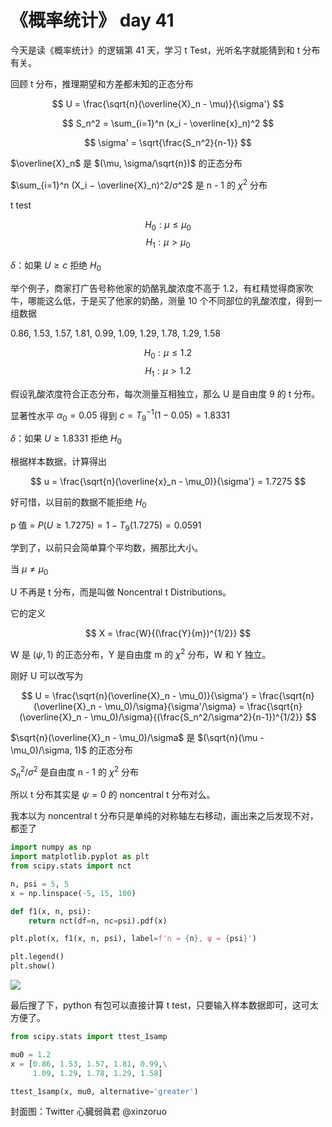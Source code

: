 # 《概率统计》 day 41

今天是读《概率统计》的逻辑第 41 天，学习 t Test，光听名字就能猜到和 t 分布有关。

回顾 t 分布，推理期望和方差都未知的正态分布

$$
U = \frac{\sqrt{n}(\overline{X}_n - \mu)}{\sigma'}
$$

$$
S_n^2 = \sum_{i=1}^n (x_i - \overline{x}_n)^2
$$

$$
\sigma' = \sqrt{\frac{S_n^2}{n-1}}
$$

$\overline{X}_n$ 是 $(\mu, \sigma/\sqrt{n})$ 的正态分布

$\sum_{i=1}^n (X_i − \overline{X}_n)^2/σ^2$ 是 n - 1 的 $\chi^2$ 分布

t test

$$
H_0: \mu \le \mu_0
$$
$$
H_1: \mu \gt \mu_0
$$

$\delta$：如果 $U \ge c$ 拒绝 $H_0$

举个例子，商家打广告号称他家的奶酪乳酸浓度不高于 1.2，有杠精觉得商家吹牛，哪能这么低，于是买了他家的奶酪，测量 10 个不同部位的乳酸浓度，得到一组数据

0.86, 1.53, 1.57, 1.81, 0.99, 1.09, 1.29, 1.78, 1.29, 1.58

$$
H_0: \mu \le 1.2
$$
$$
H_1: \mu \gt 1.2
$$

假设乳酸浓度符合正态分布，每次测量互相独立，那么 U 是自由度 9 的 t 分布。

显著性水平 $\alpha_0 = 0.05$ 得到 $c = T_{9}^{-1}(1 - 0.05) = 1.8331$

$\delta$：如果 $U \ge 1.8331$ 拒绝 $H_0$

根据样本数据，计算得出

$$
u = \frac{\sqrt{n}(\overline{x}_n - \mu_0)}{\sigma'} = 1.7275
$$

好可惜，以目前的数据不能拒绝 $H_0$

p 值 = $P(U \ge 1.7275) = 1 - T_9(1.7275) = 0.0591$

学到了，以前只会简单算个平均数，搁那比大小。

当 $\mu \ne \mu_0$

U 不再是 t 分布，而是叫做 Noncentral t Distributions。

它的定义

$$
X = \frac{W}{(\frac{Y}{m})^{1/2}}
$$

W 是 $(\psi, 1)$ 的正态分布，Y 是自由度 m 的 $\chi^2$ 分布，W 和 Y 独立。

刚好 U 可以改写为

$$
U = \frac{\sqrt{n}(\overline{X}_n - \mu_0)}{\sigma'} = \frac{\sqrt{n}(\overline{X}_n - \mu_0)/\sigma}{\sigma'/\sigma} = \frac{\sqrt{n}(\overline{X}_n - \mu_0)/\sigma}{(\frac{S_n^2/\sigma^2}{n-1})^{1/2}}
$$

$\sqrt{n}(\overline{X}_n - \mu_0)/\sigma$ 是 $(\sqrt{n}(\mu - \mu_0)/\sigma, 1)$ 的正态分布

$S_n^2/\sigma^2$ 是自由度 n - 1 的 $\chi^2$ 分布

所以 t 分布其实是 $\psi=0$ 的 noncentral t 分布对么。

我本以为 noncentral t 分布只是单纯的对称轴左右移动，画出来之后发现不对，都歪了

```python
import numpy as np
import matplotlib.pyplot as plt
from scipy.stats import nct

n, psi = 5, 5
x = np.linspace(-5, 15, 100)

def f1(x, n, psi):
    return nct(df=n, nc=psi).pdf(x)

plt.plot(x, f1(x, n, psi), label=f'n = {n}, ψ = {psi}')

plt.legend()
plt.show()
```

![](https://files.mdnice.com/user/18103/3955203a-81b6-4612-9fde-89821758fbe5.png)

最后搜了下，python 有包可以直接计算 t test，只要输入样本数据即可，这可太方便了。

```python
from scipy.stats import ttest_1samp

mu0 = 1.2
x = [0.86, 1.53, 1.57, 1.81, 0.99,\
     1.09, 1.29, 1.78, 1.29, 1.58]

ttest_1samp(x, mu0, alternative='greater')
```

封面图：Twitter 心臓弱眞君 @xinzoruo
